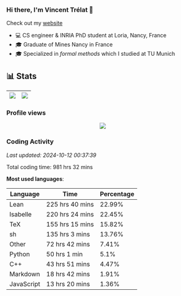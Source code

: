 ### Hi there, I'm Vincent Trélat 👋

Check out my [website](https://vtrelat.github.io)

-   💻 CS engineer & INRIA PhD student at Loria, Nancy, France
-   🎓 Graduate of Mines Nancy in France
-   🎓 Specialized in _formal methods_ which I studied at TU Munich

## 📊 **Stats**

| <img align="center" src="https://readme-stats.clckblog.space/api?username=VTrelat&show_icons=true&include_all_commits=true&theme=tokyonight&hide_border=true" /> | <img align="center" src="https://readme-stats.clckblog.space/api/top-langs/?username=VTrelat&layout=compact&theme=tokyonight&hide_border=true" /> |
| ---------------------------------------------------------------------------------------------------------------------------------------------------------------- | ------------------------------------------------------------------------------------------------------------------------------------------------- |

### Profile views

<p align="center">
 <img src="https://profile-counter.glitch.me/VTrelat/count.svg" />
</p>

<!--automations-->
### Coding Activity
_Last updated: 2024-10-12 00:37:39_

Total coding time: 981 hrs 32 mins

**Most used languages**:

| Language | Time | Percentage |
| ------------- | ------------- | ------------- |
| Lean | 225 hrs 40 mins | 22.99% |
| Isabelle | 220 hrs 24 mins | 22.45% |
| TeX | 155 hrs 15 mins | 15.82% |
| sh | 135 hrs 3 mins | 13.76% |
| Other | 72 hrs 42 mins | 7.41% |
| Python | 50 hrs 1 min | 5.1% |
| C++ | 43 hrs 51 mins | 4.47% |
| Markdown | 18 hrs 42 mins | 1.91% |
| JavaScript | 13 hrs 20 mins | 1.36% |

